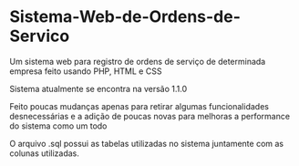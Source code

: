# Sistema-Web-de-Ordens-de-Servico

Um sistema web para registro de ordens de serviço de determinada empresa feito usando PHP, HTML e CSS

Sistema atualmente se encontra na versão 1.1.0

Feito poucas mudanças apenas para retirar algumas funcionalidades desnecessárias e a adição de poucas novas para melhoras a performance do sistema como um todo

O arquivo .sql possui as tabelas utilizadas no sistema juntamente com as colunas utilizadas.
